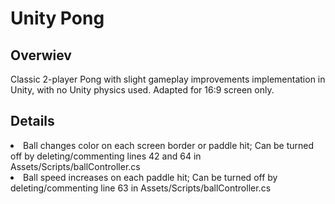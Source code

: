 # Unity Pong
## Overwiev
<p>Classic 2-player Pong with slight gameplay improvements implementation in Unity, with no Unity physics used. Adapted for 16:9 screen only.</p>

## Details
<li>Ball changes color on each screen border or paddle hit; Can be turned off by deleting/commenting lines 42 and 64 in Assets/Scripts/ballController.cs
<li>Ball speed increases on each paddle hit; Can be turned off by deleting/commenting line 63 in Assets/Scripts/ballController.cs
